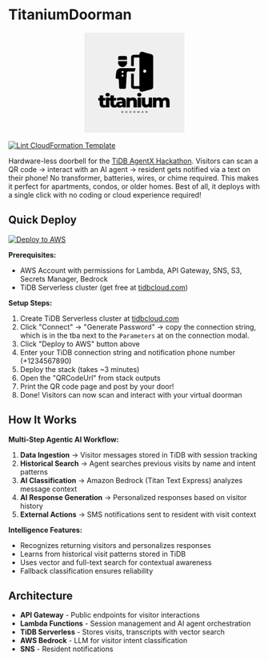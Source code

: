 # TitaniumDoorman

<p align="center">
  <img src="assets/titaniumdoormanlogo.png" alt="TitaniumDoorman Logo" width="200">
</p>

[![Lint CloudFormation Template](https://github.com/kevinl95/TitaniumDoorman/actions/workflows/main.yml/badge.svg)](https://github.com/kevinl95/TitaniumDoorman/actions/workflows/main.yml)

Hardware-less doorbell for the [TiDB AgentX Hackathon](https://tidb-2025-hackathon.devpost.com). Visitors can scan a QR code → interact with an AI agent → resident gets notified via a text on their phone! No transformer, batteries, wires, or chime required. This makes it perfect for apartments, condos, or older homes. Best of all, it deploys with a single click with no coding or cloud experience required!

## Quick Deploy

[![Deploy to AWS](https://s3.amazonaws.com/cloudformation-examples/cloudformation-launch-stack.png)](https://console.aws.amazon.com/cloudformation/home?region=us-east-1#/stacks/new?stackName=titanium-doorman&templateURL=https://raw.githubusercontent.com/YOUR_USERNAME/TitaniumDoorman/main/cloudformation.yml)

**Prerequisites:**
- AWS Account with permissions for Lambda, API Gateway, SNS, S3, Secrets Manager, Bedrock
- TiDB Serverless cluster (get free at [tidbcloud.com](https://tidbcloud.com))

**Setup Steps:**
1. Create TiDB Serverless cluster at [tidbcloud.com](https://tidbcloud.com)
2. Click "Connect" → "Generate Password" → copy the connection string, which is in the tba next to the `Parameters` at on the connection modal.
3. Click "Deploy to AWS" button above
4. Enter your TiDB connection string and notification phone number (+1234567890)
5. Deploy the stack (takes ~3 minutes)
6. Open the "QRCodeUrl" from stack outputs
7. Print the QR code page and post by your door!
8. Done! Visitors can now scan and interact with your virtual doorman

## How It Works

**Multi-Step Agentic AI Workflow:**

1. **Data Ingestion** → Visitor messages stored in TiDB with session tracking
2. **Historical Search** → Agent searches previous visits by name and intent patterns
3. **AI Classification** → Amazon Bedrock (Titan Text Express) analyzes message context
4. **AI Response Generation** → Personalized responses based on visitor history
5. **External Actions** → SMS notifications sent to resident with visit context

**Intelligence Features:**
- Recognizes returning visitors and personalizes responses
- Learns from historical visit patterns stored in TiDB
- Uses vector and full-text search for contextual awareness
- Fallback classification ensures reliability

## Architecture

- **API Gateway** - Public endpoints for visitor interactions
- **Lambda Functions** - Session management and AI agent orchestration  
- **TiDB Serverless** - Stores visits, transcripts with vector search
- **AWS Bedrock** - LLM for visitor intent classification
- **SNS** - Resident notifications